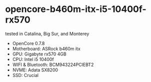 # opencore-b460m-itx-i5-10400f-rx570

tested in Catalina, Big Sur, and Monterey

- OpenCore 0.7.8
- Motherboard: ASRock b460m itx
- GPU: Gigabyte rx570 4GB
- CPU: Intel i5 10400f
- WIFI & Bluetooth: BCM943224PCIEBT2
- NVME: Adata SX8200
- SSD: Crucial
